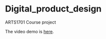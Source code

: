 # Digital_product_design
ARTS1701 Course project

The video demo is [here](https://www.bilibili.com/video/BV1ag4y1i7AS).
